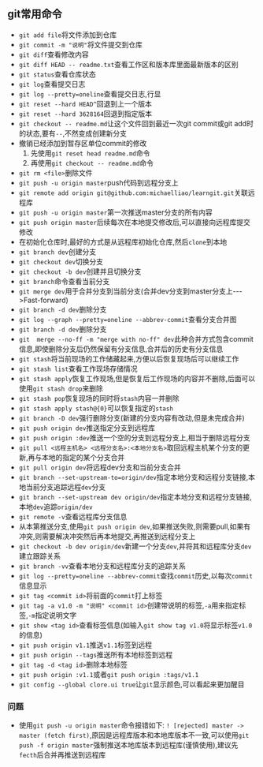 ## git常用命令

- `git add file`将文件添加到仓库
- `git commit -m "说明"`将文件提交到仓库
- `git diff`查看修改内容
- `git diff HEAD -- readme.txt`查看工作区和版本库里面最新版本的区别
- `git status`查看仓库状态
- `git log`查看提交日志
- `git log --pretty=oneline`查看提交日志,行显
- `git reset --hard HEAD^`回退到上一个版本
- `git reset --hard 3628164`回退到指定版本
- `git checkout -- readme.md`让这个文件回到最近一次git commit或git add时的状态,要有`--`,不然变成创建新分支
- 撤销已经添加到暂存区单位commit的修改
    1. 先使用`git reset head readme.md`命令
    2. 再使用`git checkout -- readme.md`命令
- `git rm <file>`删除文件
- `git push -u origin master`push代码到远程分支上
- `git remote add origin git@github.com:michaelliao/learngit.git`关联远程库
- `git push -u origin master`第一次推送master分支的所有内容
- `git push origin master`后续每次在本地提交修改后,可以直接向远程库提交修改
- 在初始化仓库时,最好的方式是从远程库初始化仓库,然后`clone`到本地
- `git branch dev`创建分支
- `git checkout dev`切换分支
- `git checkout -b dev`创建并且切换分支
- `git branch`命令查看当前分支
- `git merge dev`用于合并分支到当前分支(合并dev分支到master分支上--->Fast-forward)
- `git branch -d dev`删除分支
- `git log --graph --pretty=oneline --abbrev-commit`查看分支合并图
- `git branch -d dev`删除分支
- `git  merge --no-ff -m "merge with no-ff" dev`此种合并方式包含commit信息,即使删除分支后仍然保留有分支信息,合并后的历史有分支信息
- `git stash`将当前现场的工作储藏起来,方便以后恢复现场后可以继续工作
- `git stash list`查看工作现场存储情况
- `git stash apply`恢复工作现场,但是恢复后工作现场的内容并不删除,后面可以使用`git stash drop`来删除
- `git stash pop`恢复现场的同时将`stash`内容一并删除
- `git stash apply stash@{0}`可以恢复指定的`stash`
- `git branch -D dev`强行删除分支(新建的分支内容有改动,但是未完成合并)
- `git push origin dev`推送指定分支到远程库
- `git push origin :dev`推送一个空的分支到远程分支上,相当于删除远程分支
- `git pull <远程主机名> <远程分支名>:<本地分支名>`取回远程主机某个分支的更新,再与本地的指定的某个分支合并
- `git pull origin dev`将远程dev分支和当前分支合并
- `git branch --set-upstream-to=origin/dev`指定本地分支和远程分支链接,本地当前分支追踪远程`dev`分支
- `git branch --set-upstream dev origin/dev`指定本地分支和远程分支链接,本地`dev`追踪`origin/dev`
- `git remote -v`查看远程库分支信息
- 从本第推送分支,使用`git push origin dev`,如果推送失败,则需要pull,如果有冲突,则需要解决冲突然后再本地提交,再推送到远程分支上
- `git checkout -b dev origin/dev`新建一个分支`dev`,并将其和远程库分支`dev`建立跟踪关系
- `git branch -vv`查看本地分支和远程库分支的追踪关系
- `git log --pretty=oneline --abbrev-commit`查找`commit`历史,以每次`commit`信息显示
- `git tag <commit id>`将前面的`commit`打上标签
- `git tag -a v1.0 -m "说明" <commit id>`创建带说明的标签,`-a`用来指定标签,`-m`指定说明文字
- `git show <tag id>`查看标签信息(如输入`git show tag v1.0`将显示标签`v1.0`的信息)
- `git push origin v1.1`推送`v1.1`标签到远程
- `git push origin --tags`推送所有本地标签到远程
- `git tag -d <tag id>`删除本地标签
- `git push origin :v1.1`或者`git push origin :tags/v1.1`
- `git config --global clore.ui true`让`git`显示颜色,可以看起来更加醒目

### 问题

- 使用`git push -u origin master`命令报错如下:
    `! [rejected] master -> master (fetch first)`,原因是远程库版本和本地库版本不一致,可以使用`git push -f origin master`强制推送本地库版本到远程库(谨慎使用),建议先`fecth`后合并再推送到远程库
